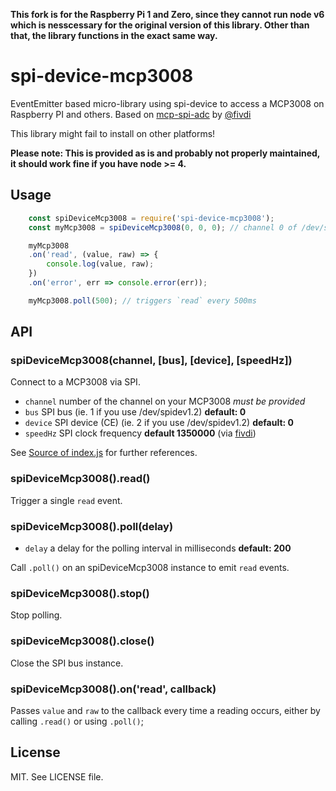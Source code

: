 **This fork is for the Raspberry Pi 1 and Zero, since they cannot run node v6 which is nesscessary for the original version of this library. Other than that, the library functions in the exact same way.**

# spi-device-mcp3008

EventEmitter based micro-library using spi-device to access a MCP3008 on Raspberry PI and others. Based on [mcp-spi-adc][1] by [@fivdi][2]

This library might fail to install on other platforms!

**Please note: This is provided as is and probably not properly maintained, it should work fine if you have node >= 4.**



## Usage

```js
    const spiDeviceMcp3008 = require('spi-device-mcp3008');
    const myMcp3008 = spiDeviceMcp3008(0, 0, 0); // channel 0 of /dev/spidev0.0

    myMcp3008
    .on('read', (value, raw) => {
        console.log(value, raw);
    })
    .on('error', err => console.error(err));

    myMcp3008.poll(500); // triggers `read` every 500ms
```

## API

### spiDeviceMcp3008(channel, [bus], [device], [speedHz])

Connect to a MCP3008 via SPI.

- `channel` number of the channel on your MCP3008 *must be provided*
- `bus` SPI bus (ie. 1 if you use /dev/spidev1.2) **default: 0**
- `device`  SPI device (CE) (ie. 2 if you use /dev/spidev1.2) **default: 0**
- `speedHz` SPI clock frequency **default 1350000** (via [fivdi][3])

See [Source of index.js](https://github.com/pichfl/spi-device-mcp3008/blob/master/index.js) for further references.


### spiDeviceMcp3008().read()

Trigger a single `read` event.


### spiDeviceMcp3008().poll(delay)

- `delay` a delay for the polling interval in milliseconds **default: 200**

Call `.poll()` on an spiDeviceMcp3008 instance to emit `read` events.


### spiDeviceMcp3008().stop()

Stop polling.


### spiDeviceMcp3008().close()

Close the SPI bus instance.


### spiDeviceMcp3008().on('read', callback)

Passes `value` and `raw` to the callback every time a reading occurs, either by calling `.read()` or using `.poll()`;




## License

MIT. See LICENSE file.


[1]: https://github.com/fivdi/mcp-spi-adc
[2]: https://github.com/fivdi
[3]: https://github.com/fivdi/mcp-spi-adc/blob/9befc01cc4806a1bf924e0acb31fc6505f9fdde4/mcp-spi-adc.js#L9
